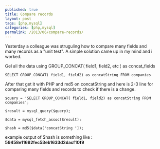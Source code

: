 ```yaml
---
published: true
title: Compare records
layout: post
tags: [php,mysql]
categories: [php,mysql]
permalink: /2013/06/compare-records/
---
```

Yesterday a colleague was struguling how to compare many fields and many records as a "unit test".
A simple solution came up in my mind and i worked.

Gel all the data using GROUP_CONCAT( field1, field2, etc ) as concat_fields

```
SELECT GROUP_CONCAT( field1, field2) as concatString FROM companies
```

After that get it with PHP and md5 on concatString and here is 2-3 line for comparing many fields and records to check if there is a change.

```
$query = 'SELECT GROUP_CONCAT( field1, field2) as concatString FROM companies';

$result = mysql_query($query);

$data = mysql_fetch_assoc($result);

$hash = md5($data['concatString ']);
```

example output of $hash is something like : **59458e11692fec53eb1633d2dacf10f9**
